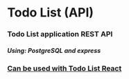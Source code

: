 # Todo List (API)
### Todo List application REST API 
##### Using: PostgreSQL and express
### [Can be used with Todo List React](https://github.com/kylbutlr/todo-list-react)
